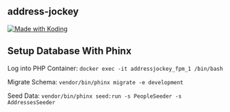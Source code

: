 ## address-jockey

<a href="https://koding.com/"> <img src="https://koding-cdn.s3.amazonaws.com/badges/made-with-koding/v1/koding_badge_ReadmeDark.png" srcset="https://koding-cdn.s3.amazonaws.com/badges/made-with-koding/v1/koding_badge_ReadmeDark.png 1x, https://koding-cdn.s3.amazonaws.com/badges/made-with-koding/v1/koding_badge_ReadmeDark@2x.png 2x" alt="Made with Koding" /> </a>

## Setup Database With Phinx

Log into PHP Container: `docker exec -it addressjockey_fpm_1 /bin/bash`

Migrate Schema: `vendor/bin/phinx migrate -e development`

Seed Data: `vendor/bin/phinx seed:run -s PeopleSeeder -s AddressesSeeder`
